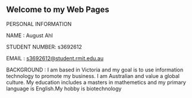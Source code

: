 ## Welcome to my Web Pages



PERSONAL INFORMATION



NAME : August Ahl

STUDENT NUMBER: s3692612

EMAIL : s3692612@student.rmit.edu.au

BACKGROUND : I am based in Victoria and my goal is to use information technology to promote my business. I am Australian and value a global culture. My education includes a masters in mathemetics and my primary language is English.My hobby is biotechnology
